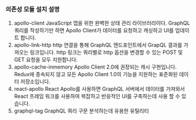 ### 의존성 모듈 설치 설명
1. apollo-client
JavaScript 앱을 위한 완벽한 상태 관리 라이브러리이다. GraphQL 쿼리를 작성하기만 하면 Apollo Client가 데이터를 요청하고 캐싱하고 UI를 업데이트 합니다.
2. apollo-link-http
http 연결을 통해 GraphQL 엔드포인트에서 GrapQL 결과를 가져오는 링크입니다.
http 링크는 쿼리별로 http 옵션을 변경할 수 있는 POST 및 GET 요청을 모두 지원합니다.
3. apollo-cache-inmemory
Apollo Client 2.0에 권장되는 캐시 구현입니다. Redux에 종속되지 않고 모든 Apollo Client 1.0의 기능을 지원하는 표준화된 데이터 저장소입니다.
4. react-apollo
React Apollo를 사용하면 GraphQL 서버에서 데이터를 가져와서 React 프레임 워크를 사용하여 복잡하고 반응적인 UI를 구축하는데 사용 할 수 있습니다.
5. graphql-tag
GraphQL 쿼리 구문 분석하는데 유용한 유틸리티